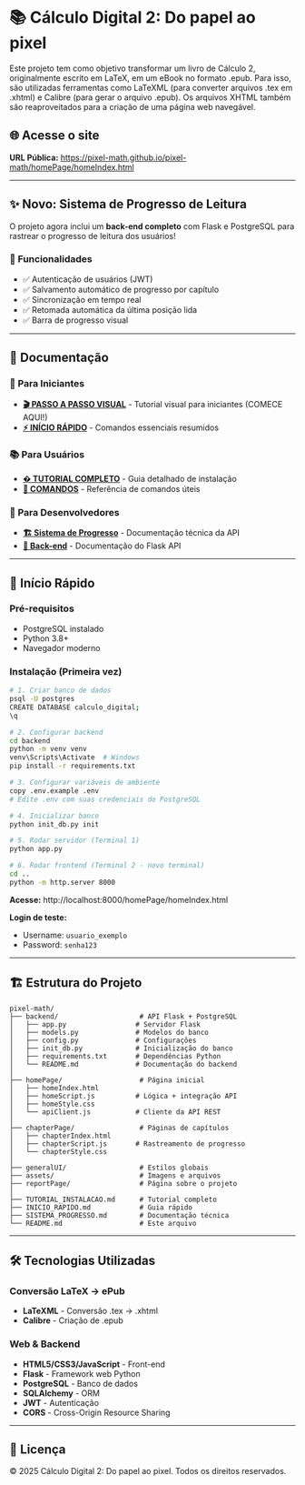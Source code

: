 # 📚 Cálculo Digital 2: Do papel ao pixel

Este projeto tem como objetivo transformar um livro de Cálculo 2, originalmente escrito em LaTeX, em um eBook no formato .epub. Para isso, são utilizadas ferramentas como LaTeXML (para converter arquivos .tex em .xhtml) e Calibre (para gerar o arquivo .epub). Os arquivos XHTML também são reaproveitados para a criação de uma página web navegável.

## 🌐 Acesse o site
**URL Pública:** https://pixel-math.github.io/pixel-math/homePage/homeIndex.html

---

## ✨ Novo: Sistema de Progresso de Leitura

O projeto agora inclui um **back-end completo** com Flask e PostgreSQL para rastrear o progresso de leitura dos usuários!

### 🎯 Funcionalidades
- ✅ Autenticação de usuários (JWT)
- ✅ Salvamento automático de progresso por capítulo
- ✅ Sincronização em tempo real
- ✅ Retomada automática da última posição lida
- ✅ Barra de progresso visual

---

## 📖 Documentação

### 🎯 Para Iniciantes
- **[🎬 PASSO A PASSO VISUAL](PASSO_A_PASSO.md)** - Tutorial visual para iniciantes (COMECE AQUI!)
- **[⚡ INÍCIO RÁPIDO](INICIO_RAPIDO.md)** - Comandos essenciais resumidos

### 📚 Para Usuários
- **[� TUTORIAL COMPLETO](TUTORIAL_INSTALACAO.md)** - Guia detalhado de instalação
- **[📝 COMANDOS](COMANDOS.md)** - Referência de comandos úteis

### 🔧 Para Desenvolvedores
- **[🏗️ Sistema de Progresso](SISTEMA_PROGRESSO.md)** - Documentação técnica da API
- **[🐍 Back-end](backend/README.md)** - Documentação do Flask API

---

## 🚀 Início Rápido

### Pré-requisitos
- PostgreSQL instalado
- Python 3.8+
- Navegador moderno

### Instalação (Primeira vez)

```bash
# 1. Criar banco de dados
psql -U postgres
CREATE DATABASE calculo_digital;
\q

# 2. Configurar backend
cd backend
python -m venv venv
venv\Scripts\Activate  # Windows
pip install -r requirements.txt

# 3. Configurar variáveis de ambiente
copy .env.example .env
# Edite .env com suas credenciais do PostgreSQL

# 4. Inicializar banco
python init_db.py init

# 5. Rodar servidor (Terminal 1)
python app.py

# 6. Rodar frontend (Terminal 2 - novo terminal)
cd ..
python -m http.server 8000
```

**Acesse:** http://localhost:8000/homePage/homeIndex.html

**Login de teste:**
- Username: `usuario_exemplo`
- Password: `senha123`

---

## 🏗️ Estrutura do Projeto

```
pixel-math/
├── backend/                    # API Flask + PostgreSQL
│   ├── app.py                 # Servidor Flask
│   ├── models.py              # Modelos do banco
│   ├── config.py              # Configurações
│   ├── init_db.py             # Inicialização do banco
│   ├── requirements.txt       # Dependências Python
│   └── README.md              # Documentação do backend
│
├── homePage/                   # Página inicial
│   ├── homeIndex.html
│   ├── homeScript.js          # Lógica + integração API
│   ├── homeStyle.css
│   └── apiClient.js           # Cliente da API REST
│
├── chapterPage/                # Páginas de capítulos
│   ├── chapterIndex.html
│   ├── chapterScript.js       # Rastreamento de progresso
│   └── chapterStyle.css
│
├── generalUI/                  # Estilos globais
├── assets/                     # Imagens e arquivos
├── reportPage/                 # Página sobre o projeto
│
├── TUTORIAL_INSTALACAO.md      # Tutorial completo
├── INICIO_RAPIDO.md            # Guia rápido
├── SISTEMA_PROGRESSO.md        # Documentação técnica
└── README.md                   # Este arquivo
```

---

## 🛠️ Tecnologias Utilizadas

### Conversão LaTeX → ePub
- **LaTeXML** - Conversão .tex → .xhtml
- **Calibre** - Criação de .epub

### Web & Backend
- **HTML5/CSS3/JavaScript** - Front-end
- **Flask** - Framework web Python
- **PostgreSQL** - Banco de dados
- **SQLAlchemy** - ORM
- **JWT** - Autenticação
- **CORS** - Cross-Origin Resource Sharing

---

## 📄 Licença

© 2025 Cálculo Digital 2: Do papel ao pixel. Todos os direitos reservados.
